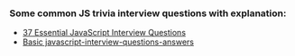 
### Some common JS trivia interview questions with explanation:
- [37 Essential JavaScript Interview Questions](https://www.toptal.com/javascript/interview-questions)
- [Basic javascript-interview-questions-answers](https://www.guru99.com/javascript-interview-questions-answers.html)
